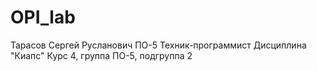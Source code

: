 # OPI_lab
Тарасов
Сергей
Русланович
ПО-5
Техник-программист
Дисциплина "Киапс"
Курс 4, группа ПО-5, подгруппа 2
